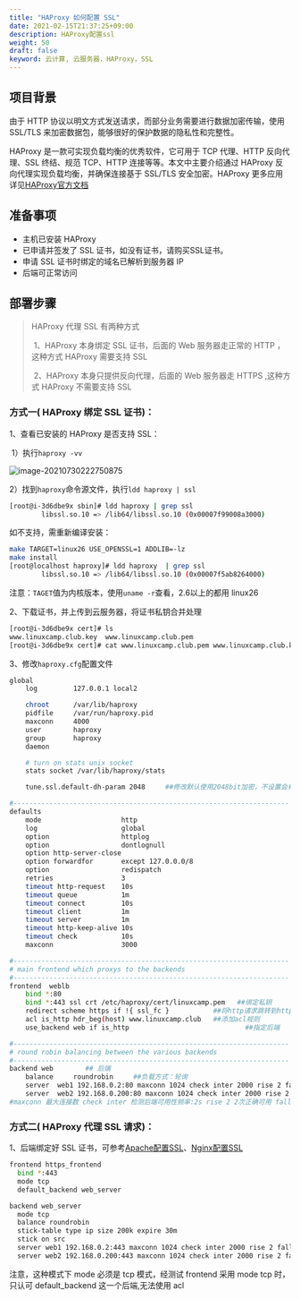 ```yaml
---
title: "HAProxy 如何配置 SSL"
date: 2021-02-15T21:37:25+09:00
description: HAProxy配置ssl
weight: 50
draft: false
keyword: 云计算, 云服务器，HAProxy，SSL
---
```


## 项目背景

由于 HTTP 协议以明文方式发送请求，而部分业务需要进行数据加密传输，使用 SSL/TLS 来加密数据包，能够很好的保护数据的隐私性和完整性。

HAProxy 是一款可实现负载均衡的优秀软件，它可用于 TCP 代理、HTTP 反向代理、SSL 终结、规范 TCP、HTTP 连接等等。本文中主要介绍通过 HAProxy 反向代理实现负载均衡，并确保连接基于 SSL/TLS 安全加密。HAProxy 更多应用详见[HAProxy官方文档](http://cbonte.github.io/haproxy-dconv/)

## 准备事项

* 主机已安装 HAProxy
* 已申请并签发了 SSL 证书，如没有证书，请购买SSL证书。
* 申请 SSL 证书时绑定的域名已解析到服务器 IP
* 后端可正常访问

## 部署步骤

> HAProxy 代理 SSL 有两种方式
>
>​    1、HAProxy 本身绑定 SSL 证书，后面的 Web 服务器走正常的 HTTP ，这种方式 HAProxy 需要支持 SSL
>
>​    2、HAProxy 本身只提供反向代理，后面的 Web 服务器走 HTTPS ,这种方式 HAProxy 不需要支持 SSL

### 方式一( HAProxy 绑定 SSL 证书)：

1、查看已安装的 HAProxy 是否支持 SSL：

​	1）执行`haproxy -vv` 

![image-20210730222750875](../../_images/haproxy_ssl.assets/image-20210730222750875.png)

​	2）找到`haproxy`命令源文件，执行`ldd haproxy | ssl`

```bash
[root@i-3d6dbe9x sbin]# ldd haproxy | grep ssl
        libssl.so.10 => /lib64/libssl.so.10 (0x00007f99008a3000)
```

如不支持，需重新编译安装：

```bash
make TARGET=linux26 USE_OPENSSL=1 ADDLIB=-lz 
make install
[root@localhost haproxy]# ldd haproxy  | grep ssl
        libssl.so.10 => /lib64/libssl.so.10 (0x00007f5ab8264000)
```

注意：`TAGET`值为内核版本，使用`uname -r`查看，2.6以上的都用 linux26

2、下载证书，并上传到云服务器，将证书私钥合并处理

```bash
[root@i-3d6dbe9x cert]# ls
www.linuxcamp.club.key  www.linuxcamp.club.pem
[root@i-3d6dbe9x cert]# cat www.linuxcamp.club.pem www.linuxcamp.club.key | tee linuxcamp.pem
```

3、修改`haproxy.cfg`配置文件

```bash
global
    log         127.0.0.1 local2

    chroot      /var/lib/haproxy
    pidfile     /var/run/haproxy.pid
    maxconn     4000
    user        haproxy
    group       haproxy
    daemon

    # turn on stats unix socket
    stats socket /var/lib/haproxy/stats

    tune.ssl.default-dh-param 2048     ##修改默认使用2048bit加密，不设置会有警告

#---------------------------------------------------------------------
defaults
    mode                    http
    log                     global
    option                  httplog
    option                  dontlognull
    option http-server-close
    option forwardfor       except 127.0.0.0/8
    option                  redispatch
    retries                 3
    timeout http-request    10s
    timeout queue           1m
    timeout connect         10s
    timeout client          1m
    timeout server          1m
    timeout http-keep-alive 10s
    timeout check           10s
    maxconn                 3000

#---------------------------------------------------------------------
# main frontend which proxys to the backends
#---------------------------------------------------------------------
frontend  weblb
    bind *:80
    bind *:443 ssl crt /etc/haproxy/cert/linuxcamp.pem   ##绑定私钥
    redirect scheme https if !{ ssl_fc }           ##将http请求跳转到https
    acl is_http hdr_beg(host) www.linuxcamp.club   ##添加acl规则
    use_backend web if is_http                    		   ##指定后端

#---------------------------------------------------------------------
# round robin balancing between the various backends
#---------------------------------------------------------------------
backend web        ## 后端
    balance     roundrobin     ##负载方式：轮询
    server  web1 192.168.0.2:80 maxconn 1024 check inter 2000 rise 2 fall 3
    server  web2 192.168.0.200:80 maxconn 1024 check inter 2000 rise 2 fall 3
#maxconn 最大连接数 check inter 检测后端可用性频率:2s rise 2 2次正确可用 fall 3 三次失败不可用  
```

### 方式二( HAProxy 代理 SSL 请求)：

1、后端绑定好 SSL 证书，可参考[Apache配置SSL](/compute/vm/best-practices/linux/confighttpdssl/)、[Nginx配置SSL](/compute/vm/best-practices/linux/nginx_ssl/)

```bash
frontend https_frontend
  bind *:443
  mode tcp
  default_backend web_server

backend web_server
  mode tcp
  balance roundrobin
  stick-table type ip size 200k expire 30m
  stick on src
  server web1 192.168.0.2:443 maxconn 1024 check inter 2000 rise 2 fall 3
  server web2 192.168.0.200:443 maxconn 1024 check inter 2000 rise 2 fall 3
```

注意，这种模式下 mode 必须是 tcp 模式，经测试 frontend 采用 mode tcp 时，只认可 default_backend 这一个后端,无法使用 acl

